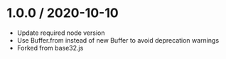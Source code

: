 1.0.0 / 2020-10-10
==================

  * Update required node version
  * Use Buffer.from instead of new Buffer to avoid deprecation warnings
  * Forked from base32.js
